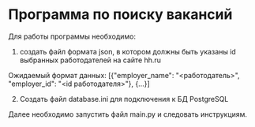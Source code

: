 # Программа по поиску вакансий

Для работы программы необходимо:
1) создать файл формата json, в котором должны быть указаны id 
выбранных работодателей на сайте hh.ru

Ожидаемый формат данных:
[{"employer_name": "<работодатель>", "employer_id": "<id работодателя>"},
  {...}]

2) Создать файл database.ini для подключения к БД PostgreSQL


Далее необходимо запустить файл main.py и следовать инструкциям.
